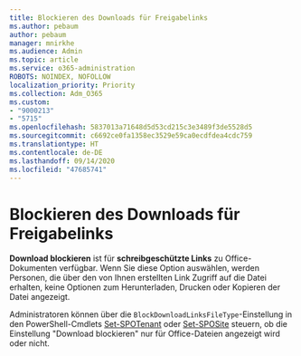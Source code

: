 ```yaml
---
title: Blockieren des Downloads für Freigabelinks
ms.author: pebaum
author: pebaum
manager: mnirkhe
ms.audience: Admin
ms.topic: article
ms.service: o365-administration
ROBOTS: NOINDEX, NOFOLLOW
localization_priority: Priority
ms.collection: Adm_O365
ms.custom:
- "9000213"
- "5715"
ms.openlocfilehash: 5837013a71648d5d53cd215c3e3489f3de5528d5
ms.sourcegitcommit: c6692ce0fa1358ec3529e59ca0ecdfdea4cdc759
ms.translationtype: HT
ms.contentlocale: de-DE
ms.lasthandoff: 09/14/2020
ms.locfileid: "47685741"
---
```

# <a name="block-download-on-sharing-links"></a>Blockieren des Downloads für Freigabelinks

**Download blockieren** ist für **schreibgeschützte Links** zu Office-Dokumenten verfügbar. Wenn Sie diese Option auswählen, werden Personen, die über den von Ihnen erstellten Link Zugriff auf die Datei erhalten, keine Optionen zum Herunterladen, Drucken oder Kopieren der Datei angezeigt.

Administratoren können über die `BlockDownloadLinksFileType`-Einstellung in den PowerShell-Cmdlets [Set-SPOTenant](https://docs.microsoft.com/powershell/module/sharepoint-online/set-spotenant?view=sharepoint-ps) oder [Set-SPOSite](https://docs.microsoft.com/powershell/module/sharepoint-online/set-sposite?view=sharepoint-ps) steuern, ob die Einstellung "Download blockieren" nur für Office-Dateien angezeigt wird oder nicht.

